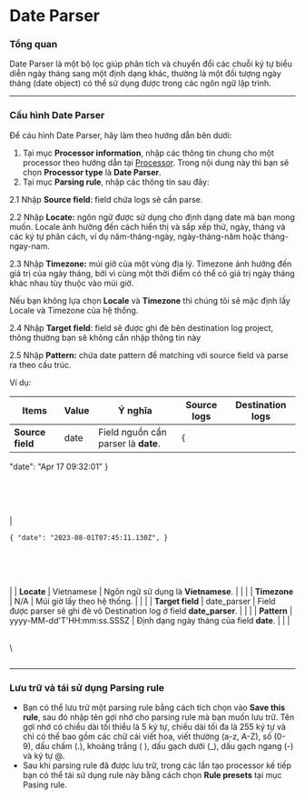 # Date Parser

### Tổng quan

Date Parser là một bộ lọc giúp phân tích và chuyển đổi các chuỗi ký tự biểu diễn ngày tháng sang một định dạng khác, thường là một đối tượng ngày tháng (date object) có thể sử dụng được trong các ngôn ngữ lập trình.

***

### Cấu hình Date Parser

Để cáu hình Date Parser, hãy làm theo hướng dẫn bên dưới:&#x20;

1. Tại mục **Processor information**, nhập các thông tin chung cho một processor theo hướng dẫn tại [Processor](./). Trong nội dung này thì bạn sẽ chọn **Processor type** là **Date Parser**.
2. Tại mục **Parsing rule**, nhập các thông tin sau đây:

2.1 Nhập **Source field**: field chứa logs sẽ cần parse.

2.2 Nhập **Locate:** ngôn ngữ được sử dụng cho định dạng date mà bạn mong muốn. Locale ảnh hưởng đến cách hiển thị và sắp xếp thứ, ngày, tháng và các ký tự phân cách, ví dụ năm-tháng-ngày, ngày-tháng-năm hoặc tháng-ngay-nam.

2.3 Nhập **Timezone:** múi giờ của một vùng địa lý. Timezone ảnh hưởng đến giá trị của ngày tháng, bởi vì cùng một thời điểm có thể có giá trị ngày tháng khác nhau tùy thuộc vào múi giờ.&#x20;

Nếu bạn không lựa chọn **Locale** và **Timezone** thì chúng tôi sẽ mặc định lấy Locale và Timezone của hệ thống.

2.4 Nhập **Target field**: field sẽ được ghi đè bên destination log project, thông thường bạn sẽ không cần nhập thông tin này&#x20;

2.5 Nhập **Pattern:** chứa date pattern để matching với source field và parse ra theo cấu trúc.&#x20;

Ví dụ:&#x20;

| Items            | Value                      | Ý nghĩa                                                                  | Source logs                                                                 | Destination logs                                                                     |
| ---------------- | -------------------------- | ------------------------------------------------------------------------ | --------------------------------------------------------------------------- | ------------------------------------------------------------------------------------ |
| **Source field** | date                       | Field nguồn cần parser là **date**.                                      | <pre><code>{
  "date": "Apr 17 09:32:01"
}
</code></pre><p><br><br><br></p> | <pre><code>{
"date": "2023-08-01T07:45:11.130Z", 
}
</code></pre><p><br><br><br></p> |
| **Locate**       | Vietnamese                 | Ngôn ngữ sử dụng là **Vietnamese**.                                      |                                                                             |                                                                                      |
| **Timezone**     | N/A                        | Múi giờ lấy theo hệ thống.                                               |                                                                             |                                                                                      |
| **Target field** | date\_parser               | Field được parser sẽ ghi đè vô Destination log ở field **date\_parser**. |                                                                             |                                                                                      |
| **Pattern**      | yyyy-MM-dd'T'HH:mm:ss.SSSZ | Định dạng ngày tháng của field **date**.                                 |                                                                             |                                                                                      |

\
\


<figure><img src="http://docs.vngcloud.vn/download/attachments/59802010/image2023-8-2_14-14-38.png?version=1&#x26;modificationDate=1690960480000&#x26;api=v2" alt=""><figcaption></figcaption></figure>

***

### Lưu trữ và tái sử dụng Parsing rule

* Bạn có thể lưu trữ một parsing rule bằng cách tích chọn vào **Save this rule**, sau đó nhập tên gợi nhớ cho parsing rule mà bạn muốn lưu trữ. Tên gợi nhớ có chiều dài tối thiểu là 5 ký tự, chiều dài tối đa là 255 ký tự và chỉ có thể bao gồm các chữ cái viết hoa, viết thường (a-z, A-Z), số (0-9), dấu chấm (.), khoảng trắng ( ), dấu gạch dưới (\_), dấu gạch ngang (-) và ký tự @.
* Sau khi parsing rule đã được lưu trữ, trong các lần tạo processor kế tiếp bạn có thể tái sử dụng rule này bằng cách chọn **Rule presets** tại mục Pasing rule.&#x20;
